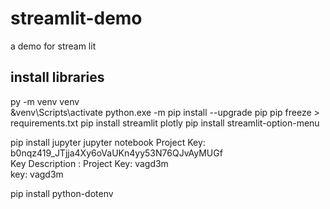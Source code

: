 # streamlit-demo
a demo for stream lit
## install libraries
py -m venv venv  
&venv\Scripts\activate
python.exe -m pip install --upgrade pip
 pip freeze > requirements.txt
 pip install streamlit plotly 
 pip install streamlit-option-menu

 pip install jupyter
 jupyter notebook
  Project Key: b0nqz419_JTjja4Xy6oVaUKn4yy53N76QJvAyMUGf  
  Key Description : Project Key: vagd3m  
  key: vagd3m

  pip install python-dotenv
